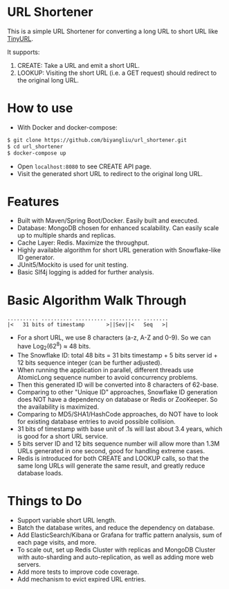 # URL Shortener #

This is a simple URL Shortener for converting a long URL to short URL like [TinyURL](https://tinyurl.com/app).

It supports:
1. CREATE: Take a URL and emit a short URL.
2. LOOKUP: Visiting the short URL (i.e. a GET request) should redirect to the original long URL.

# How to use 
+ With Docker and docker-compose: 
```sh
$ git clone https://github.com/biyangliu/url_shortener.git
$ cd url_shortener
$ docker-compose up 
```
+ Open `localhost:8080` to see CREATE API page.
+ Visit the generated short URL to redirect to the original long URL.


# Features
+ Built with Maven/Spring Boot/Docker. Easily built and executed.
+ Database: MongoDB chosen for enhanced scalability. Can easily scale up to multiple shards and replicas.
+ Cache Layer: Redis. Maximize the throughput.
+ Highly available algorithm for short URL generation with Snowflake-like ID generator.
+ JUnit5/Mockito is used for unit testing.
+ Basic Slf4j logging is added for further analysis.

# Basic Algorithm Walk Through
```
.......... .......... .......... .......... ........
|<   31 bits of timestamp       >||Sev||<   Seq   >|
```

+ For a short URL, we use 8 characters (a-z, A-Z and 0-9). So we can have Log<sub>2</sub>(62<sup>8</sup>) ≈ 48 bits.
+ The Snowflake ID: total 48 bits = 31 bits timestamp + 5 bits server id + 12 bits sequence integer (can be further adjusted).
+ When running the application in parallel, different threads use AtomicLong sequence number to avoid concurrency problems.
+ Then this generated ID will be converted into 8 characters of 62-base.
+ Comparing to other "Unique ID" approaches, Snowflake ID generation does NOT have a dependency on database or Redis or ZooKeeper. So the availability is maximized.
+ Comparing to MD5/SHA1/HashCode approaches, do NOT have to look for existing database entries to avoid possible collision. 
+ 31 bits of timestamp with base unit of .1s will last about 3.4 years, which is good for a short URL service.
+ 5 bits server ID and 12 bits sequence number will allow more than 1.3M URLs generated in one second, good for handling extreme cases.
+ Redis is introduced for both CREATE and LOOKUP calls, so that the same long URLs will generate the same result, and greatly reduce database loads.


# Things to Do
+ Support variable short URL length.
+ Batch the database writes, and reduce the dependency on database.
+ Add ElasticSearch/Kibana or Grafana for traffic pattern analysis, sum of each page visits, and more. 
+ To scale out, set up Redis Cluster with replicas and MongoDB Cluster with auto-sharding and auto-replication, as well as adding more web servers.
+ Add more tests to improve code coverage.
+ Add mechanism to evict expired URL entries. 